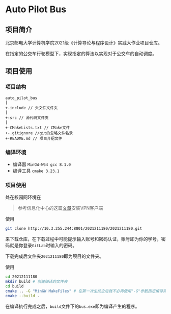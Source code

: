 # Auto Pilot Bus

## 项目简介

北京邮电大学计算机学院2021级《计算导论与程序设计》实践大作业项目仓库。

在指定的公交车行驶模型下，实现指定的算法以实现对于公交车的自动调度。

## 项目使用

### 项目结构

```
auto_pilot_bus
|
+-include // 头文件文件夹
|
+-src // 源代码文件夹
|
+-CMakeLists.txt // CMake文件
+-.gitignore //git的忽略文件名录
+-README.md // 项目介绍文件
```

### 编译环境

- 编译器 `MinGW-W64 gcc 8.1.0`
- 编译工具 `cmake 3.23.1`

### 项目使用

处在校园网环境在

> 参考信息化中心的这篇[文章](https://nic.bupt.edu.cn/info/1016/1301.htm)安装VPN客户端

使用

```bash 
git clone http://10.3.255.244:8801/2021211180/2021211180.git
```

来下载仓库，在下载过程中可能提示输入账号和密码认证，账号即为你的学号，密码就是你登录`GitLab`时输入的密码。

下载完成后文件夹`2021211180`即为项目的文件夹。

使用

```bash
cd 20212111180
mkdir build # 创建编译的文件夹
cd build
cmake .. -G "MinGW MakeFiles" # 在第一次生成之后就不必再使用"-G"参数指定编译类型
cmake --build .
```

在编译执行完成之后，`build`文件下的`bus.exe`即为编译产生的程序。
